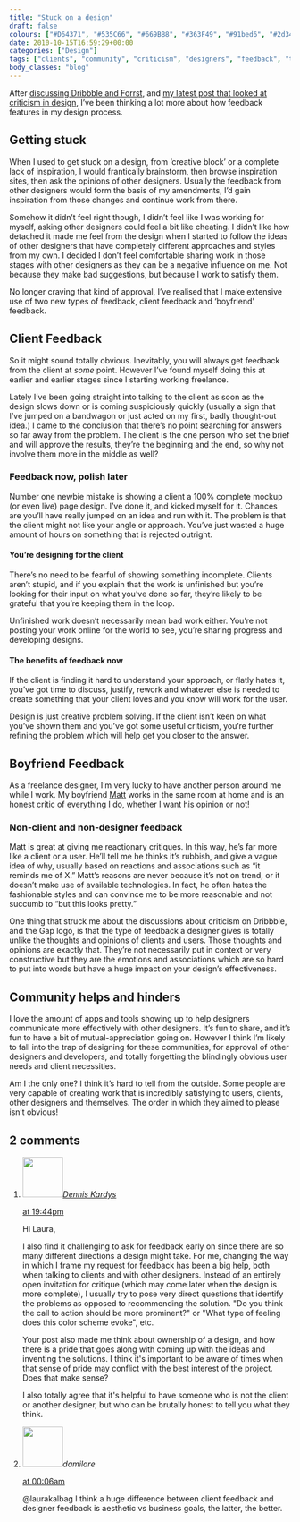 ```yaml
---
title: "Stuck on a design"
draft: false
colours: ["#D64371", "#535C66", "#669BB8", "#363F49", "#91bed6", "#2d343c", "#ef80a3"]
date: 2010-10-15T16:59:29+00:00
categories: ["Design"]
tags: ["clients", "community", "criticism", "designers", "feedback", "trends", "users"]
body_classes: "blog"
---
```


After [discussing Dribbble and Forrst](/dribbble-and-forrst-for-client-project-feedback/ "Using Dribbble and Forrst for feedback on a client project"), and [my latest post that looked at criticism in design](/good-old-designer-snobbery-is-live-and-kicking/ "Good old designer snobbery is alive and kicking"), I’ve been thinking a lot more about how feedback features in my design process.

## Getting stuck

When I used to get stuck on a design, from ‘creative block’ or a complete lack of inspiration, I would frantically brainstorm, then browse inspiration sites, then ask the opinions of other designers. Usually the feedback from other designers would form the basis of my amendments, I’d gain inspiration from those changes and continue work from there.

Somehow it didn’t feel right though, I didn’t feel like I was working for myself, asking other designers could feel a bit like cheating. I didn’t like how detached it made me feel from the design when I started to follow the ideas of other designers that have completely different approaches and styles from my own. I decided I don’t feel comfortable sharing work in those stages with other designers as they can be a negative influence on me. Not because they make bad suggestions, but because I work to satisfy them.

No longer craving that kind of approval, I’ve realised that I make extensive use of two new types of feedback, client feedback and ‘boyfriend’ feedback.

## Client Feedback

So it might sound totally obvious. Inevitably, you will always get feedback from the client at *some* point. However I’ve found myself doing this at earlier and earlier stages since I starting working freelance.

Lately I’ve been going straight into talking to the client as soon as the design slows down or is coming suspiciously quickly (usually a sign that I’ve jumped on a bandwagon or just acted on my first, badly thought-out idea.) I came to the conclusion that there’s no point searching for answers so far away from the problem. The client is the one person who set the brief and will approve the results, they’re the beginning and the end, so why not involve them more in the middle as well?

### Feedback now, polish later

Number one newbie mistake is showing a client a 100% complete mockup (or even live) page design. I’ve done it, and kicked myself for it. Chances are you’ll have really jumped on an idea and run with it. The problem is that the client might not like your angle or approach. You’ve just wasted a huge amount of hours on something that is rejected outright.

#### You’re designing for the client

There’s no need to be fearful of showing something incomplete. Clients aren’t stupid, and if you explain that the work is unfinished but you’re looking for their input on what you’ve done so far, they’re likely to be grateful that you’re keeping them in the loop.

Unfinished work doesn’t necessarily mean bad work either. You’re not posting your work online for the world to see, you’re sharing progress and developing designs.

#### The benefits of feedback now

If the client is finding it hard to understand your approach, or flatly hates it, you’ve got time to discuss, justify, rework and whatever else is needed to create something that your client loves and you know will work for the user.

Design is just creative problem solving. If the client isn’t keen on what you’ve shown them and you’ve got some useful criticism, you’re further refining the problem which will help get you closer to the answer.

## Boyfriend Feedback

As a freelance designer, I’m very lucky to have another person around me while I work. My boyfriend [Matt](http://twitter.com/MatthewFuller "Matt Fuller on Twitter") works in the same room at home and is an honest critic of everything I do, whether I want his opinion or not!

### Non-client and non-designer feedback

Matt is great at giving me reactionary critiques. In this way, he’s far more like a client or a user. He’ll tell me he thinks it’s rubbish, and give a vague idea of why, usually based on reactions and associations such as “it reminds me of X.” Matt’s reasons are never because it’s not on trend, or it doesn’t make use of available technologies. In fact, he often hates the fashionable styles and can convince me to be more reasonable and not succumb to “but this looks pretty.”

One thing that struck me about the discussions about criticism on Dribbble, and the Gap logo, is that the type of feedback a designer gives is totally unlike the thoughts and opinions of clients and users. Those thoughts and opinions are exactly that. They’re not necessarily put in context or very constructive but they are the emotions and associations which are so hard to put into words but have a huge impact on your design’s effectiveness.

## Community helps and hinders

I love the amount of apps and tools showing up to help designers communicate more effectively with other designers. It’s fun to share, and it’s fun to have a bit of mutual-appreciation going on. However I think I’m likely to fall into the trap of designing for these communities, for approval of other designers and developers, and totally forgetting the blindingly obvious user needs and client necessities.

Am I the only one? I think it’s hard to tell from the outside. Some people are very capable of creating work that is incredibly satisfying to users, clients, other designers and themselves. The order in which they aimed to please isn’t obvious!

## 2 comments

<ol class="commentlist">
	<li class="comment even thread-even depth-1" id="li-comment-149">
			<div class="comment-author vcard">
			<img alt='' src='http://1.gravatar.com/avatar/aff5641764408271f7bc398f2097edd0?s=72&amp;d=mm&amp;r=g' srcset='http://1.gravatar.com/avatar/aff5641764408271f7bc398f2097edd0?s=144&amp;d=mm&amp;r=g 2x' class='avatar avatar-72 photo' height='72' width='72' /><cite class="fn"><a href='http://www.robotregime.com' rel='external nofollow' class='url'>Dennis Kardys</a></cite>
				<aside class="comment-meta commentmetadata"><p><a href="#comment-149"><time datetime="2010-10-15T19:44:10+00:00" pubdate class="published">
		 at <span class="hours">19:44pm</span></time></a></p>
	</aside>
	</div>
	<div class="comment-entry">
		Hi Laura,

I also find it challenging to ask for feedback early on since there are so many different directions a design might take. For me, changing the way in which I frame my request for feedback has been a big help, both when talking to clients and with other designers. Instead of an entirely open invitation for critique (which may come later when the design is more complete), I usually try to pose very direct questions that identify the problems as opposed to recommending the solution. &quot;Do you think the call to action should be more prominent?&quot; or &quot;What type of feeling does this color scheme evoke&quot;, etc.

Your post also made me think about ownership of a design, and how there is a pride that goes along with coming up with the ideas and inventing the solutions. I think it&#039;s important to be aware of times when that sense of pride may conflict with the best interest of the project. Does that make sense?

I also totally agree that it&#039;s helpful to have someone who is not the client or another designer, but who can be brutally honest to tell you what they think.
	</div>
</li>
	<li class="comment odd alt thread-odd thread-alt depth-1" id="li-comment-150">
			<div class="comment-author vcard">
			<img alt='' src='http://1.gravatar.com/avatar/d281a23b55db2b3d1d6b0be43791bf6b?s=72&amp;d=mm&amp;r=g' srcset='http://1.gravatar.com/avatar/d281a23b55db2b3d1d6b0be43791bf6b?s=144&amp;d=mm&amp;r=g 2x' class='avatar avatar-72 photo' height='72' width='72' /><cite class="fn">damilare</cite>
				<aside class="comment-meta commentmetadata"><p><a href="#comment-150"><time datetime="2010-10-16T00:06:49+00:00" pubdate class="published">
		 at <span class="hours">00:06am</span></time></a></p>
	</aside>
	</div>
	<div class="comment-entry">
		@laurakalbag I think a huge difference between client feedback and designer feedback is aesthetic vs business goals, the latter, the better.
	</div>
</li>
</ol>

	
